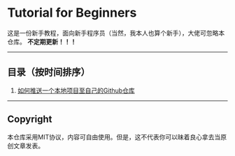 # Tutorial for Beginners

这是一份新手教程，面向新手程序员（当然，我本人也算个新手），大佬可忽略本仓库。
**不定期更新！！！**

---

## 目录（按时间排序）

1. [如何推送一个本地项目至自己的Github仓库](src/Push_to_github.md)

---

## Copyright

本仓库采用MIT协议，内容可自由使用。但是，这不代表你可以昧着良心拿去当原创文章发表。
